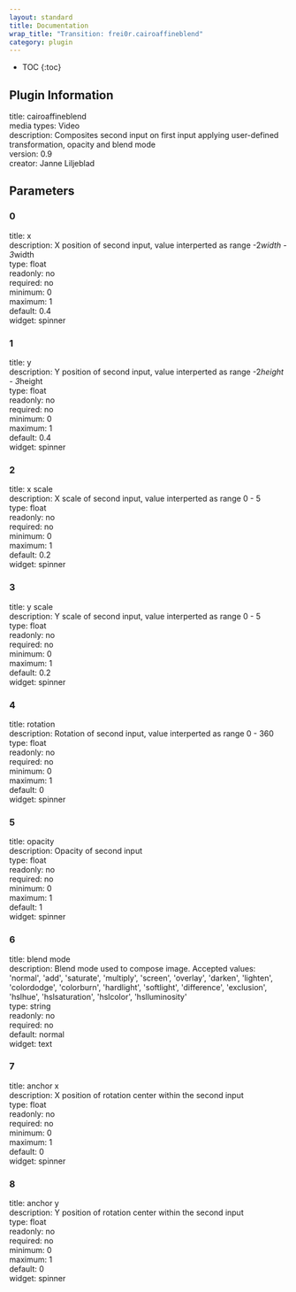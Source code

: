 ```yaml
---
layout: standard
title: Documentation
wrap_title: "Transition: frei0r.cairoaffineblend"
category: plugin
---
```

* TOC
{:toc}

## Plugin Information

title: cairoaffineblend  
media types:
Video  
description: Composites second input on first input applying user-defined transformation, opacity and blend mode  
version: 0.9  
creator: Janne Liljeblad  

## Parameters

### 0

title: x    
description:
X position of second input, value interperted as range -2*width - 3*width  
type: float  
readonly: no  
required: no  
minimum: 0  
maximum: 1  
default: 0.4  
widget: spinner  

### 1

title: y    
description:
Y position of second input, value interperted as range -2*height - 3*height  
type: float  
readonly: no  
required: no  
minimum: 0  
maximum: 1  
default: 0.4  
widget: spinner  

### 2

title: x scale    
description:
X scale of second input, value interperted as range 0 - 5  
type: float  
readonly: no  
required: no  
minimum: 0  
maximum: 1  
default: 0.2  
widget: spinner  

### 3

title: y scale    
description:
Y scale of second input, value interperted as range 0 - 5  
type: float  
readonly: no  
required: no  
minimum: 0  
maximum: 1  
default: 0.2  
widget: spinner  

### 4

title: rotation    
description:
Rotation of second input, value interperted as range 0 - 360  
type: float  
readonly: no  
required: no  
minimum: 0  
maximum: 1  
default: 0  
widget: spinner  

### 5

title: opacity    
description:
Opacity of second input  
type: float  
readonly: no  
required: no  
minimum: 0  
maximum: 1  
default: 1  
widget: spinner  

### 6

title: blend mode    
description:
Blend mode used to compose image. Accepted values: &#39;normal&#39;, &#39;add&#39;, &#39;saturate&#39;, &#39;multiply&#39;, &#39;screen&#39;, &#39;overlay&#39;, &#39;darken&#39;, &#39;lighten&#39;, &#39;colordodge&#39;, &#39;colorburn&#39;, &#39;hardlight&#39;, &#39;softlight&#39;, &#39;difference&#39;, &#39;exclusion&#39;, &#39;hslhue&#39;, &#39;hslsaturation&#39;, &#39;hslcolor&#39;, &#39;hslluminosity&#39;  
type: string  
readonly: no  
required: no  
default: normal  
widget: text  

### 7

title: anchor x    
description:
X position of rotation center within the second input  
type: float  
readonly: no  
required: no  
minimum: 0  
maximum: 1  
default: 0  
widget: spinner  

### 8

title: anchor y    
description:
Y position of rotation center within the second input  
type: float  
readonly: no  
required: no  
minimum: 0  
maximum: 1  
default: 0  
widget: spinner  

